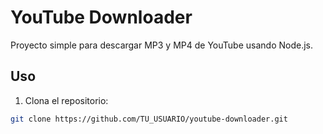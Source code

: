 # YouTube Downloader

Proyecto simple para descargar MP3 y MP4 de YouTube usando Node.js.

## Uso

1. Clona el repositorio:
```bash
git clone https://github.com/TU_USUARIO/youtube-downloader.git
